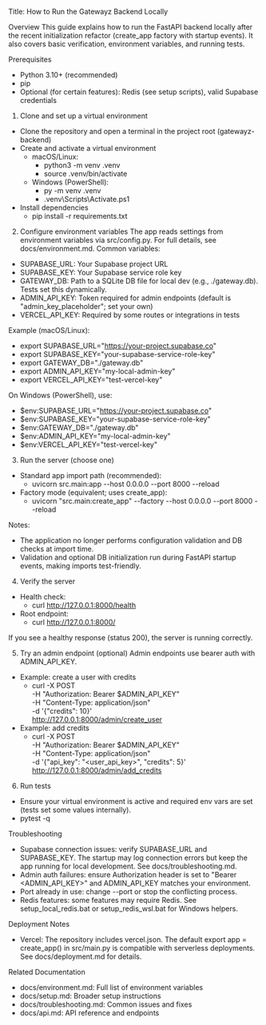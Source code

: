 Title: How to Run the Gatewayz Backend Locally

Overview
This guide explains how to run the FastAPI backend locally after the recent initialization refactor (create_app factory with startup events). It also covers basic verification, environment variables, and running tests.

Prerequisites
- Python 3.10+ (recommended)
- pip
- Optional (for certain features): Redis (see setup scripts), valid Supabase credentials

1) Clone and set up a virtual environment
- Clone the repository and open a terminal in the project root (gatewayz-backend)
- Create and activate a virtual environment
  - macOS/Linux:
    - python3 -m venv .venv
    - source .venv/bin/activate
  - Windows (PowerShell):
    - py -m venv .venv
    - .venv\Scripts\Activate.ps1
- Install dependencies
  - pip install -r requirements.txt

2) Configure environment variables
The app reads settings from environment variables via src/config.py. For full details, see docs/environment.md. Common variables:
- SUPABASE_URL: Your Supabase project URL
- SUPABASE_KEY: Your Supabase service role key
- GATEWAY_DB: Path to a SQLite DB file for local dev (e.g., ./gateway.db). Tests set this dynamically.
- ADMIN_API_KEY: Token required for admin endpoints (default is "admin_key_placeholder"; set your own)
- VERCEL_API_KEY: Required by some routes or integrations in tests

Example (macOS/Linux):
- export SUPABASE_URL="https://your-project.supabase.co"
- export SUPABASE_KEY="your-supabase-service-role-key"
- export GATEWAY_DB="./gateway.db"
- export ADMIN_API_KEY="my-local-admin-key"
- export VERCEL_API_KEY="test-vercel-key"

On Windows (PowerShell), use:
- $env:SUPABASE_URL="https://your-project.supabase.co"
- $env:SUPABASE_KEY="your-supabase-service-role-key"
- $env:GATEWAY_DB="./gateway.db"
- $env:ADMIN_API_KEY="my-local-admin-key"
- $env:VERCEL_API_KEY="test-vercel-key"

3) Run the server (choose one)
- Standard app import path (recommended):
  - uvicorn src.main:app --host 0.0.0.0 --port 8000 --reload
- Factory mode (equivalent; uses create_app):
  - uvicorn "src.main:create_app" --factory --host 0.0.0.0 --port 8000 --reload

Notes:
- The application no longer performs configuration validation and DB checks at import time.
- Validation and optional DB initialization run during FastAPI startup events, making imports test-friendly.

4) Verify the server
- Health check:
  - curl http://127.0.0.1:8000/health
- Root endpoint:
  - curl http://127.0.0.1:8000/

If you see a healthy response (status 200), the server is running correctly.

5) Try an admin endpoint (optional)
Admin endpoints use bearer auth with ADMIN_API_KEY.
- Example: create a user with credits
  - curl -X POST \
    -H "Authorization: Bearer $ADMIN_API_KEY" \
    -H "Content-Type: application/json" \
    -d '{"credits": 10}' \
    http://127.0.0.1:8000/admin/create_user
- Example: add credits
  - curl -X POST \
    -H "Authorization: Bearer $ADMIN_API_KEY" \
    -H "Content-Type: application/json" \
    -d '{"api_key": "<user_api_key>", "credits": 5}' \
    http://127.0.0.1:8000/admin/add_credits

6) Run tests
- Ensure your virtual environment is active and required env vars are set (tests set some values internally).
- pytest -q

Troubleshooting
- Supabase connection issues: verify SUPABASE_URL and SUPABASE_KEY. The startup may log connection errors but keep the app running for local development. See docs/troubleshooting.md.
- Admin auth failures: ensure Authorization header is set to "Bearer <ADMIN_API_KEY>" and ADMIN_API_KEY matches your environment.
- Port already in use: change --port or stop the conflicting process.
- Redis features: some features may require Redis. See setup_local_redis.bat or setup_redis_wsl.bat for Windows helpers.

Deployment Notes
- Vercel: The repository includes vercel.json. The default export app = create_app() in src/main.py is compatible with serverless deployments. See docs/deployment.md for details.

Related Documentation
- docs/environment.md: Full list of environment variables
- docs/setup.md: Broader setup instructions
- docs/troubleshooting.md: Common issues and fixes
- docs/api.md: API reference and endpoints
